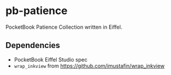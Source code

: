 # pb-patience
PocketBook Patience Collection written in Eiffel.

## Dependencies
* PocketBook Eiffel Studio spec
* `wrap_inkview` from https://github.com/imustafin/wrap_inkview
